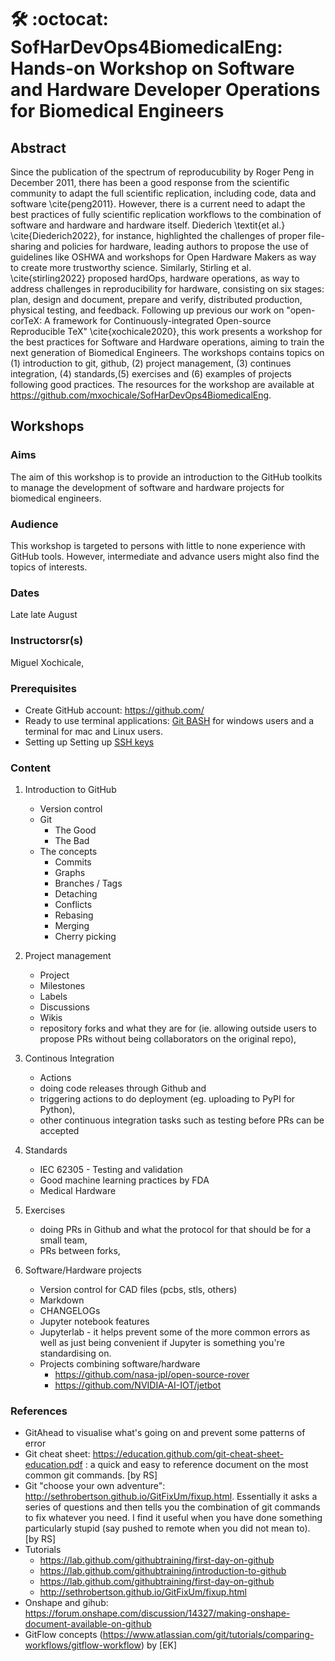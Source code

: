 # :hammer_and_wrench: :octocat:	SofHarDevOps4BiomedicalEng: Hands-on Workshop on Software and Hardware Developer Operations for Biomedical Engineers

## Abstract
Since the publication of the spectrum of reproducubility by Roger Peng in December 2011, there has been a good response from the scientific community to adapt the full scientific replication, including code, data and software \cite{peng2011}. 
However, there is a current need to adapt the best practices of fully scientific replication workflows to the combination of software and hardware and hardware itself.
Diederich \textit{et al.} \cite{Diederich2022}, for instance, highlighted the challenges of proper file-sharing and policies for hardware, leading authors to propose the use of guidelines like OSHWA and workshops for Open Hardware Makers as way to create more trustworthy science. 
Similarly, Stirling et al. \cite{stirling2022} proposed hardOps, hardware operations, as way to address challenges in reproducibility for hardware, consisting on six stages: plan, design and document, prepare and verify, distributed production, physical testing, and feedback. 
Following up previous our work on "open-corTeX: A framework for Continuously-integrated Open-source Reproducible TeX"
\cite{xochicale2020}, this work presents a workshop for the best practices for Software and Hardware operations, aiming to train the next generation of Biomedical Engineers.
The workshops contains topics on (1) introduction to git, github, (2) project management, (3) continues integration, (4) standards,(5) exercises and (6) examples of projects following good practices.
The resources for the workshop are available at https://github.com/mxochicale/SofHarDevOps4BiomedicalEng.


## Workshops
### Aims  
The aim of this workshop is to provide an introduction to the GitHub toolkits to manage the development of software and hardware projects for biomedical engineers.  

### Audience
This workshop is targeted to persons with little to none experience with GitHub tools. However, intermediate and advance users might also find the topics of interests.

### Dates
Late late August

### Instructorsr(s)
Miguel Xochicale,


### Prerequisites  
* Create GitHub account: https://github.com/  
* Ready to use terminal applications: [Git BASH](https://gitforwindows.org) for windows users and a terminal for mac and Linux users.  
* Setting up Setting up [SSH keys](tools/ssh)

### Content
1. Introduction to GitHub 
	* Version control 
	* Git
		* The Good 
		* The Bad 
	* The concepts  
		* Commits 
		* Graphs 
		* Branches / Tags 
		* Detaching 
		* Conflicts 
		* Rebasing 
		* Merging 
		* Cherry picking 

2. Project management  
	* Project  
	* Milestones 
	* Labels 
	* Discussions 
	* Wikis  
	* repository forks and what they are for (ie. allowing outside users to propose PRs without being collaborators on the original repo), 

3. Continous Integration
	* Actions 
	* doing code releases through Github and 
	* triggering actions to do deployment (eg. uploading to PyPI for Python), 
	* other continuous integration tasks such as testing before PRs can be accepted 

4. Standards
	* IEC 62305 - Testing and validation
	* Good machine learning practices by FDA
	* Medical Hardware  

5. Exercises 
	* doing PRs in Github and what the protocol for that should be for a small team, 
	* PRs between forks, 

6. Software/Hardware projects
	* Version control for CAD files (pcbs, stls, others) 
	* Markdown  
	* CHANGELOGs 
	* Jupyter notebook features 
	* Jupyterlab - it helps prevent some of the more common errors as well as just being convenient if Jupyter is something you're standardising on. 
	* Projects combining software/hardware 
		* https://github.com/nasa-jpl/open-source-rover  
		* https://github.com/NVIDIA-AI-IOT/jetbot  


### References 
* GitAhead to visualise what's going on and prevent some patterns of error 
* Git cheat sheet: https://education.github.com/git-cheat-sheet-education.pdf : a quick and easy to reference document on the most common git commands. [by RS] 
* Git "choose your own adventure": http://sethrobertson.github.io/GitFixUm/fixup.html. Essentially it asks a series of questions and then tells you the combination of git commands to fix whatever you need. I find it useful when you have done something particularly stupid (say pushed to remote when you did not mean to). [by RS] 
* Tutorials  
	* https://lab.github.com/githubtraining/first-day-on-github   
	* https://lab.github.com/githubtraining/introduction-to-github  
	* https://lab.github.com/githubtraining/first-day-on-github 
	* http://sethrobertson.github.io/GitFixUm/fixup.html 
* Onshape and gihub: https://forum.onshape.com/discussion/14327/making-onshape-document-available-on-github 
* GitFlow concepts (https://www.atlassian.com/git/tutorials/comparing-workflows/gitflow-workflow) by [EK]  
